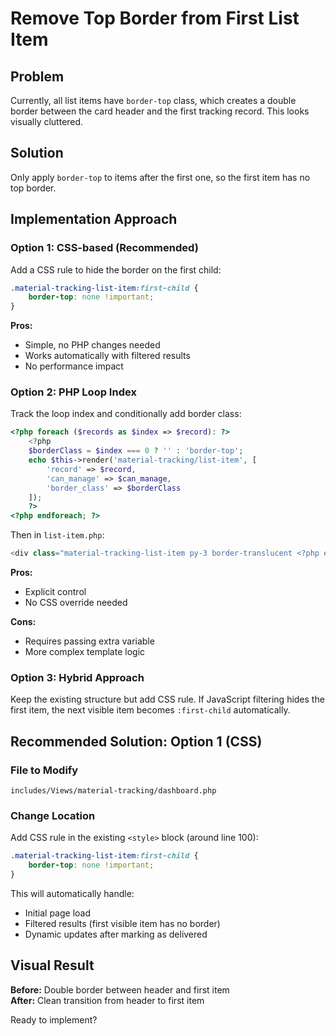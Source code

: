 # Remove Top Border from First List Item

## Problem
Currently, all list items have `border-top` class, which creates a double border between the card header and the first tracking record. This looks visually cluttered.

## Solution
Only apply `border-top` to items after the first one, so the first item has no top border.

## Implementation Approach

### Option 1: CSS-based (Recommended)
Add a CSS rule to hide the border on the first child:

```css
.material-tracking-list-item:first-child {
    border-top: none !important;
}
```

**Pros:**
- Simple, no PHP changes needed
- Works automatically with filtered results
- No performance impact

### Option 2: PHP Loop Index
Track the loop index and conditionally add border class:

```php
<?php foreach ($records as $index => $record): ?>
    <?php 
    $borderClass = $index === 0 ? '' : 'border-top';
    echo $this->render('material-tracking/list-item', [
        'record' => $record, 
        'can_manage' => $can_manage,
        'border_class' => $borderClass
    ]); 
    ?>
<?php endforeach; ?>
```

Then in `list-item.php`:
```php
<div class="material-tracking-list-item py-3 border-translucent <?php echo $border_class ?? 'border-top'; ?>">
```

**Pros:**
- Explicit control
- No CSS override needed

**Cons:**
- Requires passing extra variable
- More complex template logic

### Option 3: Hybrid Approach
Keep the existing structure but add CSS rule. If JavaScript filtering hides the first item, the next visible item becomes `:first-child` automatically.

## Recommended Solution: **Option 1 (CSS)**

### File to Modify
`includes/Views/material-tracking/dashboard.php`

### Change Location
Add CSS rule in the existing `<style>` block (around line 100):

```css
.material-tracking-list-item:first-child {
    border-top: none !important;
}
```

This will automatically handle:
- Initial page load
- Filtered results (first visible item has no border)
- Dynamic updates after marking as delivered

## Visual Result
**Before:** Double border between header and first item  
**After:** Clean transition from header to first item

Ready to implement?